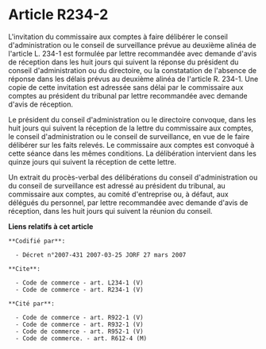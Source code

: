 # Article R234-2

L'invitation du commissaire aux comptes à faire délibérer le conseil d'administration ou le conseil de surveillance prévue au
deuxième alinéa de l'article L. 234-1 est formulée par lettre recommandée avec demande d'avis de réception dans les huit
jours qui suivent la réponse du président du conseil d'administration ou du directoire, ou la constatation de l'absence de
réponse dans les délais prévus au deuxième alinéa de l'article R. 234-1. Une copie de cette invitation est adressée sans
délai par le commissaire aux comptes au président du tribunal par lettre recommandée avec demande d'avis de réception. 

Le président du conseil d'administration ou le directoire convoque, dans les huit jours qui suivent la réception de la lettre
du commissaire aux comptes, le conseil d'administration ou le conseil de surveillance, en vue de le faire délibérer sur les
faits relevés. Le commissaire aux comptes est convoqué à cette séance dans les mêmes conditions. La délibération intervient
dans les quinze jours qui suivent la réception de cette lettre. 

Un extrait du procès-verbal des délibérations du conseil d'administration ou du conseil de surveillance est adressé au
président du tribunal, au commissaire aux comptes, au comité d'entreprise ou, à défaut, aux délégués du personnel, par lettre
recommandée avec demande d'avis de réception, dans les huit jours qui suivent la réunion du conseil.

**Liens relatifs à cet article**

	**Codifié par**:

	  - Décret n°2007-431 2007-03-25 JORF 27 mars 2007

	**Cite**:

	  - Code de commerce - art. L234-1 (V)
	  - Code de commerce - art. R234-1 (V)

	**Cité par**:

	  - Code de commerce - art. R922-1 (V)
	  - Code de commerce - art. R932-1 (V)
	  - Code de commerce - art. R952-1 (V)
	  - Code de commerce. - art. R612-4 (M)
